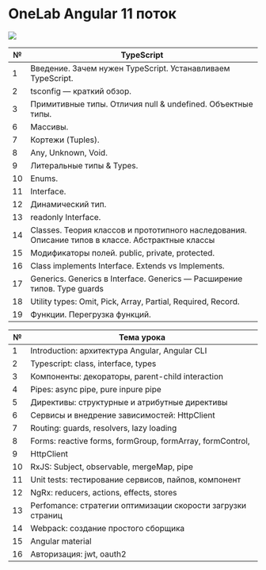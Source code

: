 # OneLab Angular 11 поток

![](https://raw.githubusercontent.com/remojansen/logo.ts/master/stickers/Screen%20Shot%202016-03-31%20at%2000.05.02.png)

| №    | TypeScript                                                                   | 
| ---- | -----------------------------------------------------------------------------|
| 1    | Введение. Зачем нужен TypeScript. Устанавливаем TypeScript.                  |         
| 2    | tsconfig — краткий обзор.                                                    |
| 3    | Примитивные типы. Отличия null & undefined. Объектные типы.                  |                                   
| 6    | Массивы.                                                                     |
| 7    | Кортежи (Tuples).                                                            | 
| 8    | Any, Unknown, Void.                                                          |
| 9    | Литеральные типы & Types.                                                    |
| 10   | Enums.                                                                       |
| 11   | Interface.                                                                   |
| 12   | Динамический тип.                                                            |
| 13   | readonly Interface.                                                          |
| 14   | Classes. Теория классов и прототипного наследования. Описание типов в классе. Абстрактные классы| 
| 15   | Модификаторы полей. public, private, protected.                                                  |
| 16   | Class implements Interface. Extends vs Implements.                           |    
| 17   | Generics. Generics в Interface. Generics — Расширение типов. Type guards     |
| 18   | Utility types: Omit, Pick, Array, Partial, Required, Record.                 |
| 19   | Функции. Перегрузка функций.                                                 |


| №    | Тема урока                                                   | 
| ---- | ------------------------------------------------------------ |
| 1    | Introduction: архитектура Angular, Angular CLI               |
| 2    | Typescript: class, interface, types                          |
| 3    | Компоненты: декораторы, parent-child interaction             |
| 4    | Pipes: async pipe, pure inpure pipe                          | 
| 5    | Директивы: структурные и атрибутные директивы                |
| 6    | Сервисы и внедрение зависимостей: HttpClient                 |
| 7    | Routing: guards, resolvers, lazy loading                     | 
| 8    | Forms: reactive forms, formGroup, formArray, formControl,    |
| 9    | HttpClient                                                   |
| 10   | RxJS: Subject, observable, mergeMap, pipe                    |
| 11   | Unit tests: тестирование сервисов, пайпов, компонент         |
| 12   | NgRx: reducers, actions, effects, stores                     |
| 13   | Perfomance: стратегии оптимизации cкорости загрузки страниц  |
| 14   | Webpack: создание простого сборщика                          |
| 15   | Angular material                                             |
| 16   | Авторизация: jwt, oauth2                                     |

